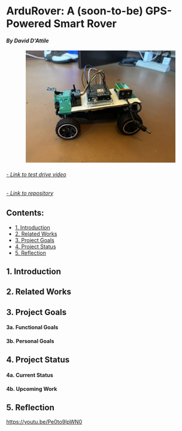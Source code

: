 # ArduRover: A (soon-to-be) GPS-Powered Smart Rover
#### *By David D'Attile*

<p align="center">
  <img alt="AI for Snake Game Board" width="400" height="300" src="https://github.com/davidd-55/ArduRover/blob/main/docs/media/ArduRover_Profile.jpeg?raw=true">
</p>

###### *[- Link to test drive video](https://youtu.be/Pe0to9lpWN0)*
###### *[- Link to repository](https://github.com/davidd-55/ArduRover)*

## Contents:
- [1. Introduction](#1-introduction)
- [2. Related Works](#2-related-works)
- [3. Project Goals](#4-project-goals)
- [4. Project Status](#4-project-status)
- [5. Reflection](#5-reflection)

## 1. Introduction

## 2. Related Works

## 3. Project Goals

#### 3a. Functional Goals

#### 3b. Personal Goals

## 4. Project Status

#### 4a. Current Status

#### 4b. Upcoming Work

## 5. Reflection

https://youtu.be/Pe0to9lpWN0